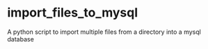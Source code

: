 # import_files_to_mysql
A python script to import multiple files from a directory into a mysql database
